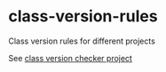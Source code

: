 # class-version-rules
Class version rules for different projects

See [class version checker project](https://github.com/jonnyzzz/ClassesVersionChecker)
